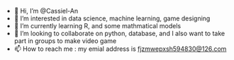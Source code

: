 - 👋 Hi, I’m @Cassiel-An
- 👀 I’m interested in data science, machine learning, game designing
- 🌱 I’m currently learning R, and some mathmatical models
- 💞️ I’m looking to collaborate on python, database, and I also want to take part in groups to make video game 
- 📫 How to reach me : my emial address is fjzmwepxsh594830@126.com

<!---
Cassiel-An/Cassiel-An is a ✨ special ✨ repository because its `README.md` (this file) appears on your GitHub profile.
You can click the Preview link to take a look at your changes.
--->
